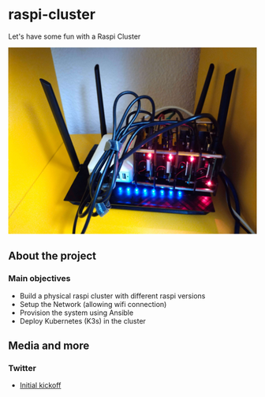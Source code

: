 # raspi-cluster
Let's have some fun with a Raspi Cluster

![4 raspberry pi in a cluster with a battery module and a router. All connected together](assets/all_together.jpg)

## About the project

### Main objectives
- Build a physical raspi cluster with different raspi versions
- Setup the Network (allowing wifi connection)
- Provision the system using Ansible
- Deploy Kubernetes (K3s) in the cluster

## Media and more

### Twitter
- [Initial kickoff](https://twitter.com/kom_256/status/1346485230782312450)
